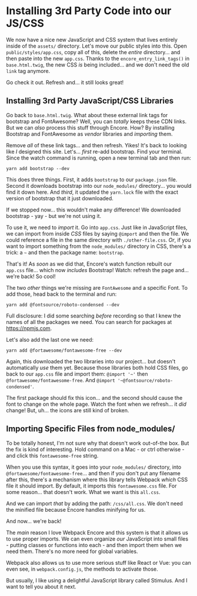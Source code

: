 # Installing 3rd Party Code into our JS/CSS

We now have a nice new JavaScript and CSS system that lives entirely inside of the
`assets/` directory. Let's move our public styles into this. Open
`public/styles/app.css`, copy all of this, delete the *entire* directory... and
then paste into the new `app.css`. Thanks to the `encore_entry_link_tags()` in
`base.html.twig`, the new CSS *is* being included... and we don't need the old
`link` tag anymore.

Go check it out. Refresh and... it still looks great!

## Installing 3rd Party JavaScript/CSS Libraries

Go back to `base.html.twig`. What about these external link tags for bootstrap
and FontAwesome? Well, you can *totally* keeps these CDN links. But we can
*also* process this stuff through Encore. How? By installing Bootstrap and
FontAwesome as *vendor* libraries and *importing* them.

Remove *all* of these link tags... and then refresh. Yikes! It's back to looking
like *I* designed this site. Let's... *first* re-add bootstrap. Find your terminal.
Since the watch command is running, open a new terminal tab and then run:

```terminal
yarn add bootstrap --dev
```

This does three things. First, it adds `bootstrap` to our `package.json` file. Second
it downloads bootstrap into our `node_modules/` directory... you would find it down
here. And *third*, it updated the `yarn.lock` file with the exact version of bootstrap
that it just downloaded.

If we stopped now... this wouldn't make any difference! We downloaded bootstrap -
yay - but we're not using it.

To use it, we need to *import* it. Go into `app.css`. Just like in JavaScript files,
we can import from inside *CSS* files by saying `@import` and then the file. We could
reference a file in the same directory with `./other-file.css`. *Or*, if you want
to import something from the `node_modules/` directory in CSS, there's a trick:
a `~` and then the package name: `bootstrap`.

That's it! As *soon* as we did that, Encore's watch function rebuilt our `app.css`
file... which now *includes* Bootstrap! Watch: refresh the page and... we're back!
So cool!

The two *other* things we're missing are `FontAwesome` and a specific Font. To add
those, head back to the terminal and run:

```terminal
yarn add @fontsource/roboto-condensed --dev
```

Full disclosure: I did some searching *before* recording so that I knew the names
of all the packages we need. You can search for packages at https://npmjs.com.

Let's also add the last one we need:

```terminal
yarn add @fortawesome/fontawesome-free --dev
```

Again, this downloaded the two libraries into our project... but doesn't automatically
*use* them yet. Because those libraries both hold CSS files, go back to our
`app.css` file and import them: `@import '~'` then `@fortawesome/fontawesome-free`.
And `@import '~@fontsource/roboto-condensed'`.

The first package should fix this icon... and the second should cause the font to
change on the whole page. Watch the font when we refresh... it *did* change! But,
uh... the icons are still kind of broken.

## Importing Specific Files from node_modules/

To be totally honest, I'm not sure why that doesn't work out-of-the box. But the
fix is kind of interesting. Hold command on a Mac - or ctrl otherwise - and
click this `fontawesome-free` string.

When you use this syntax, it goes into your `node_modules/` directory, into
`@fortawesome/fontawesome-free`... and then if you don't put any filename after this,
there's a mechanism where this library tells Webpack *which* CSS file it should
import. By default, it imports this `fontawesome.css` file. For some reason... that
doesn't work. What we want is this `all.css`.

And we can import *that* by adding the path: `/css/all.css`. We don't need the
minified file because Encore handles minifying for us.

And now... we're back!

The *main* reason I love Webpack Encore and this system is that it allows us to
use proper imports. We can even organize *our* JavaScript into small files - putting
classes or functions into each - and then import them when we need them. There's no
more need for global variables.

Webpack also allows us to use more serious stuff like React or Vue: you can even
see, in `webpack.config.js`, the methods to activate those.

But usually, I like using a delightful JavaScript library called Stimulus. And I
want to tell you about it next.
